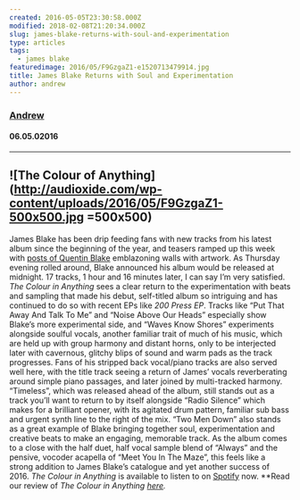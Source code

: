 ```yaml
---
created: 2016-05-05T23:30:58.000Z
modified: 2018-02-08T21:20:34.000Z
slug: james-blake-returns-with-soul-and-experimentation
type: articles
tags:
  - james blake
featuredimage: 2016/05/F9GzgaZ1-e1520713479914.jpg
title: James Blake Returns with Soul and Experimentation
author: andrew
---
```

### [Andrew](<https://twitter.com/andrewbridge>)
#### 06\.05.02016
------

![The Colour of Anything](<http://audioxide.com/wp-content/uploads/2016/05/F9GzgaZ1-500x500.jpg> =500x500)
------
James Blake has been drip feeding fans with new tracks from his latest album since the beginning of the year, and teasers ramped up this week with [posts of Quentin Blake](<https://www.instagram.com/p/BEvxJDQyMyO/>) emblazoning walls with artwork. As Thursday evening rolled around, Blake announced his album would be released at midnight.
17 tracks, 1 hour and 16 minutes later, I can say I’m very satisfied. *The Colour in Anything* sees a clear return to the experimentation with beats and sampling that made his debut, self-titled album so intriguing and has continued to do so with recent EPs like *200 Press EP*. Tracks like “Put That Away And Talk To Me” and “Noise Above Our Heads” especially show Blake’s more experimental side, and “Waves Know Shores” experiments alongside soulful vocals, another familiar trait of much of his music, which are held up with group harmony and distant horns, only to be interjected later with cavernous, glitchy blips of sound and warm pads as the track progresses.
Fans of his stripped back vocal/piano tracks are also served well here, with the title track seeing a return of James’ vocals reverberating around simple piano passages, and later joined by multi-tracked harmony.
“Timeless”, which was released ahead of the album, still stands out as a track you’ll want to return to by itself alongside “Radio Silence” which makes for a brilliant opener, with its agitated drum pattern, familiar sub bass and urgent synth line to the right of the mix. “Two Men Down” also stands as a great example of Blake bringing together soul, experimentation and creative beats to make an engaging, memorable track.
As the album comes to a close with the half duet, half vocal sample blend of “Always” and the pensive, vocoder acapella of “Meet You In The Maze”, this feels like a strong addition to James Blake’s catalogue and yet another success of 2016. *The Colour in Anything* is available to listen to on [Spotify](<https://open.spotify.com/album/3W6y9r01OraL2mcoySQW9v>) now.
**Read our review of *The Colour in Anything *[here](<http://audioxide.com/reviews/james-blake-the-colour-in-anything/>).**